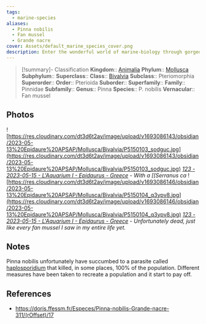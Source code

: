 ```yaml
---
tags:
  - marine-species
aliases:
  - Pinna nobilis
  - Fan mussel
  - Grande nacre
cover: Assets/default_marine_species_cover.png
description: Enter the wonderful world of marine-biology through gorgeous underwater pictures of marine animals.
---
```

> [!summary]- Classification
**Kingdom**:: [Animalia](Animalia.md)
**Phylum**:: [Mollusca](Mollusca.md)
**Subphylum**::
**Superclass**::
**Class**:: [Bivalvia](Bivalvia.md)
**Subclass**:: Pteriomorphia
**Superorder**::
**Order**:: Pterioida
**Suborder**::
**Superfamily**::
**Family**:: Pinnidae
**Subfamily**::
**Genus**:: Pinna
**Species**:: P. nobilis
**Vernacular**:: Fan mussel

## Photos
![https://res.cloudinary.com/dt3d6t2ay/image/upload/v1693086143/obsidian/2023-05-13%20Epidaure%20APSAP/Mollusca/Bivalvia/P5150103_sodguc.jpg](https://res.cloudinary.com/dt3d6t2ay/image/upload/v1693086143/obsidian/2023-05-13%20Epidaure%20APSAP/Mollusca/Bivalvia/P5150103_sodguc.jpg)
*[123 - 2023-05-15 - L'Aquarium I - Epidaurus - Greece](123%20-%202023-05-15%20-%20L'Aquarium%20I%20-%20Epidaurus%20-%20Greece.md) - With a [[Serranus ca*
![https://res.cloudinary.com/dt3d6t2ay/image/upload/v1693086146/obsidian/2023-05-13%20Epidaure%20APSAP/Mollusca/Bivalvia/P5150104_q3ypv8.jpg](https://res.cloudinary.com/dt3d6t2ay/image/upload/v1693086146/obsidian/2023-05-13%20Epidaure%20APSAP/Mollusca/Bivalvia/P5150104_q3ypv8.jpg)
*[123 - 2023-05-15 - L'Aquarium I - Epidaurus - Greece](123%20-%202023-05-15%20-%20L'Aquarium%20I%20-%20Epidaurus%20-%20Greece.md) - Unfortunately dead, just like every fan mussel I saw in my entire life yet.*

## Notes
Pinna nobilis unfortunately have succumbed to a parasite called [haplosporidium](https://en.wikipedia.org/wiki/Haplosporidium) that killed, in some places, 100% of the population. Different measures have been taken to recreate a population and it start to pay off. 

## References
- https://doris.ffessm.fr/Especes/Pinna-nobilis-Grande-nacre-311/(rOffset)/17